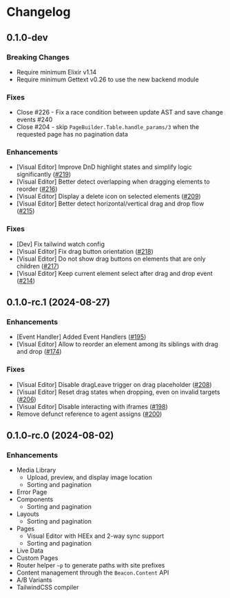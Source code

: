 # Changelog

## 0.1.0-dev

### Breaking Changes
  * Require minimum Elixir v1.14
  * Require minimum Gettext v0.26 to use the new backend module

### Fixes
  - Close #226 - Fix a race condition between update AST and save change events #240
  - Close #204 - skip `PageBuilder.Table.handle_params/3` when the requested page has no pagination data

### Enhancements
- [Visual Editor] Improve DnD highlight states and simplify logic significantly ([#219](https://github.com/BeaconCMS/beacon_live_admin/pull/219))
- [Visual Editor] Better detect overlapping when dragging elements to reorder ([#216](https://github.com/BeaconCMS/beacon_live_admin/pull/216))
- [Visual Editor] Display a delete icon on selected elements ([#209](https://github.com/BeaconCMS/beacon_live_admin/pull/209))
- [Visual Editor] Better detect horizontal/vertical drag and drop flow ([#215](https://github.com/BeaconCMS/beacon_live_admin/pull/215))

### Fixes
- [Dev] Fix tailwind watch config
- [Visual Editor] Fix drag button orientation ([#218](https://github.com/BeaconCMS/beacon_live_admin/pull/218))
- [Visual Editor] Do not show drag buttons on elements that are only children ([#217](https://github.com/BeaconCMS/beacon_live_admin/pull/217))
- [Visual Editor] Keep current element select after drag and drop event ([#214](https://github.com/BeaconCMS/beacon_live_admin/pull/214))

## 0.1.0-rc.1 (2024-08-27)

### Enhancements
- [Event Handler] Added Event Handlers ([#195](https://github.com/BeaconCMS/beacon_live_admin/pull/195))
- [Visual Editor] Allow to reorder an element among its siblings with drag and drop ([#174](https://github.com/BeaconCMS/beacon_live_admin/pull/174))

### Fixes
- [Visual Editor] Disable dragLeave trigger on drag placeholder ([#208](https://github.com/BeaconCMS/beacon_live_admin/pull/208))
- [Visual Editor] Reset drag states when dropping, even on invalid targets ([#206](https://github.com/BeaconCMS/beacon_live_admin/pull/206))
- [Visual Editor] Disable interacting with iframes ([#198](https://github.com/BeaconCMS/beacon_live_admin/pull/198))
- Remove defunct reference to agent assigns ([#200](https://github.com/BeaconCMS/beacon_live_admin/pull/200))

## 0.1.0-rc.0 (2024-08-02)

### Enhancements
- Media Library
  - Upload, preview, and display image location
  - Sorting and pagination
- Error Page
- Components
  - Sorting and pagination
- Layouts
  - Sorting and pagination
- Pages
  - Visual Editor with HEEx and 2-way sync support
  - Sorting and pagination
- Live Data
- Custom Pages
- Router helper `~p` to generate paths with site prefixes
- Content management through the `Beacon.Content` API
- A/B Variants
- TailwindCSS compiler
